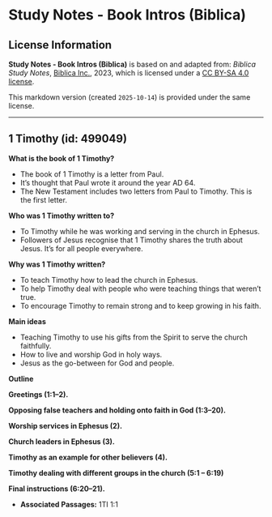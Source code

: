 # Study Notes - Book Intros (Biblica)

## License Information

**Study Notes - Book Intros (Biblica)** is based on and adapted from: _Biblica Study Notes_, [Biblica Inc.](https://www.biblica.com/), 2023, which is licensed under a [CC BY-SA 4.0 license](https://creativecommons.org/licenses/by-sa/4.0/legalcode.en).

This markdown version (created `2025-10-14`) is provided under the same license.



--------------------------------

## 1 Timothy (id: 499049)

**What is the book of 1 Timothy?**

* The book of 1 Timothy is a letter from Paul.
* It’s thought that Paul wrote it around the year AD 64\.
* The New Testament includes two letters from Paul to Timothy. This is the first letter.

**Who was 1 Timothy written to?**

* To Timothy while he was working and serving in the church in Ephesus.
* Followers of Jesus recognise that 1 Timothy shares the truth about Jesus. It’s for all people everywhere.

**Why was 1 Timothy written?**

* To teach Timothy how to lead the church in Ephesus.
* To help Timothy deal with people who were teaching things that weren’t true.
* To encourage Timothy to remain strong and to keep growing in his faith.

**Main ideas**

* Teaching Timothy to use his gifts from the Spirit to serve the church faithfully.
* How to live and worship God in holy ways.
* Jesus as the go\-between for God and people.

**Outline**

**Greetings (1:1–2\).**

**Opposing false teachers and holding onto faith in God (1:3–20\).**

**Worship services in Ephesus (2\).**

**Church leaders in Ephesus (3\).**

**Timothy as an example for other believers (4\).**

**Timothy dealing with different groups in the church (5:1 – 6:19\)**

**Final instructions (6:20–21\).**

* **Associated Passages:** 1TI 1:1

